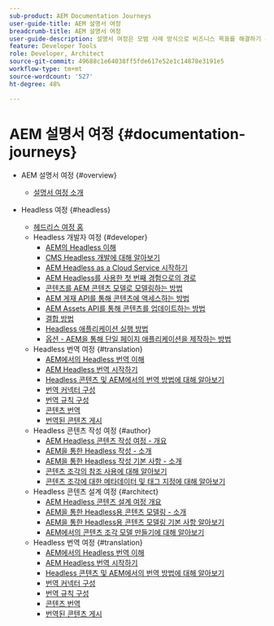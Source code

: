 ```yaml
---
sub-product: AEM Documentation Journeys
user-guide-title: AEM 설명서 여정
breadcrumb-title: AEM 설명서 여정
user-guide-description: 설명서 여정은 모범 사례 방식으로 비즈니스 목표를 해결하기 위해 복잡하고 다양한 기능을 결합하여 AEM 설명서 내에 서술적 구조를 제공합니다. AEM 초보자용으로 설계된 여정은 A에서 Z까지 목표를 달성하기 위한 개념과 기능을 소개합니다.
feature: Developer Tools
role: Developer, Architect
source-git-commit: 49688c1e64038ff5fde617e52e1c14878e3191e5
workflow-type: tm+mt
source-wordcount: '527'
ht-degree: 48%

---
```



# AEM 설명서 여정 {#documentation-journeys}

<!--
All links to other guides need to be absolute references with leading protocol and domain since SCCM does not allow pages to be referenced with relative links in multiple ToCs.
-->

+ AEM 설명서 여정 {#overview}
   + [설명서 여정 소개](home.md)

+ Headless 여정 {#headless}
   + [헤드리스 여정 홈](https://experienceleague.adobe.com/docs/experience-manager-65/headless-journey/home.html)
   + Headless 개발자 여정 {#developer}
      + [AEM의 Headless 이해](https://experienceleague.adobe.com/docs/experience-manager-65/headless-journey/developer/overview.html)
      + [CMS Headless 개발에 대해 알아보기](https://experienceleague.adobe.com/docs/experience-manager-65/headless-journey/developer/learn-about.html)
      + [AEM Headless as a Cloud Service 시작하기](https://experienceleague.adobe.com/docs/experience-manager-65/headless-journey/developer/getting-started.html)
      + [AEM Headless를 사용한 첫 번째 경험으로의 경로](https://experienceleague.adobe.com/docs/experience-manager-65/headless-journey/developer/path-to-first-experience.html)
      + [콘텐츠를 AEM 콘텐츠 모델로 모델링하는 방법](https://experienceleague.adobe.com/docs/experience-manager-65/headless-journey/developer/model-your-content.html)
      + [AEM 게재 API를 통해 콘텐츠에 액세스하는 방법](https://experienceleague.adobe.com/docs/experience-manager-65/headless-journey/developer/access-your-content.html)
      + [AEM Assets API를 통해 콘텐츠를 업데이트하는 방법](https://experienceleague.adobe.com/docs/experience-manager-65/headless-journey/developer/update-your-content.html)
      + [결합 방법](https://experienceleague.adobe.com/docs/experience-manager-65/headless-journey/developer/put-it-all-together.html)
      + [Headless 애플리케이션 실행 방법](https://experienceleague.adobe.com/docs/experience-manager-65/headless-journey/developer/go-live.html)
      + [옵션 - AEM을 통해 단일 페이지 애플리케이션을 제작하는 방법](https://experienceleague.adobe.com/docs/experience-manager-65/headless-journey/developer/create-spa.html)
   + Headless 번역 여정 {#translation}
      + [AEM에서의 Headless 번역 이해](https://experienceleague.adobe.com/docs/experience-manager-65/headless-journey/translation/overview.html)
      + [AEM Headless 번역 시작하기](https://experienceleague.adobe.com/docs/experience-manager-65/headless-journey/translation/getting-started.html)
      + [Headless 콘텐츠 및 AEM에서의 번역 방법에 대해 알아보기](https://experienceleague.adobe.com/docs/experience-manager-65/headless-journey/translation/learn-about.html)
      + [번역 커넥터 구성](https://experienceleague.adobe.com/docs/experience-manager-65/headless-journey/translation/configure-connector.html)
      + [번역 규칙 구성](https://experienceleague.adobe.com/docs/experience-manager-65/headless-journey/translation/translation-rules.html)
      + [콘텐츠 번역](https://experienceleague.adobe.com/docs/experience-manager-65/headless-journey/translation/translate-content.html)
      + [번역된 콘텐츠 게시](https://experienceleague.adobe.com/docs/experience-manager-65/headless-journey/translation/publish-content.html)
   + Headless 콘텐츠 작성 여정 {#author}
      + [AEM Headless 콘텐츠 작성 여정 - 개요](https://experienceleague.adobe.com/docs/experience-manager-65/headless-journey/author/overview.html)
      + [AEM을 통한 Headless 작성 - 소개](https://experienceleague.adobe.com/docs/experience-manager-65/headless-journey/author/introduction.html)
      + [AEM을 통한 Headless 작성 기본 사항 - 소개](https://experienceleague.adobe.com/docs/experience-manager-65/headless-journey/author/basics.html)
      + [콘텐츠 조각의 참조 사용에 대해 알아보기](https://experienceleague.adobe.com/docs/experience-manager-65/headless-journey/author/references.html)
      + [콘텐츠 조각에 대한 메타데이터 및 태그 지정에 대해 알아보기](https://experienceleague.adobe.com/docs/experience-manager-65/headless-journey/author/metadata-tagging.html)
   + Headless 콘텐츠 설계 여정 {#architect}
      + [AEM Headless 콘텐츠 설계 여정 개요](https://experienceleague.adobe.com/docs/experience-manager-65/headless-journey/architect/overview.html)
      + [AEM을 통한 Headless용 콘텐츠 모델링 - 소개](https://experienceleague.adobe.com/docs/experience-manager-65/headless-journey/architect/introduction.html)
      + [AEM을 통한 Headless용 콘텐츠 모델링 기본 사항 알아보기](https://experienceleague.adobe.com/docs/experience-manager-65/headless-journey/architect/basics.html)
      + [AEM에서의 콘텐츠 조각 모델 만들기에 대해 알아보기](https://experienceleague.adobe.com/docs/experience-manager-65/headless-journey/architect/model-structure.html)
   + Headless 번역 여정 {#translation}
      + [AEM에서의 Headless 번역 이해](https://experienceleague.adobe.com/docs/experience-manager-65/headless-journey/translation/overview.html)
      + [AEM Headless 번역 시작하기](https://experienceleague.adobe.com/docs/experience-manager-65/headless-journey/translation/getting-started.html)
      + [Headless 콘텐츠 및 AEM에서의 번역 방법에 대해 알아보기](https://experienceleague.adobe.com/docs/experience-manager-65/headless-journey/translation/learn-about.html)
      + [번역 커넥터 구성](https://experienceleague.adobe.com/docs/experience-manager-65/headless-journey/translation/configure-connector.html)
      + [번역 규칙 구성](https://experienceleague.adobe.com/docs/experience-manager-65/headless-journey/translation/translation-rules.html)
      + [콘텐츠 번역](https://experienceleague.adobe.com/docs/experience-manager-65/headless-journey/translation/translate-content.html)
      + [번역된 콘텐츠 게시](https://experienceleague.adobe.com/docs/experience-manager-65/headless-journey/translation/publish-content.html)
